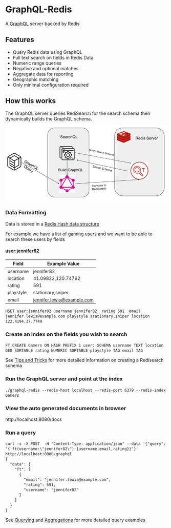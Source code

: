 # GraphQL-Redis

A [GraphQL](https://graphql.org/) server backed by Redis

## Features

- Query Redis data using GraphQL
- Full text search on fields in Redis Data
- Numeric range queries
- Negative and optional matches
- Aggregate data for reporting
- Geographic matching
- Only minimal configuration required


## How this works

The GraphQL server queries RediSearch for the search schema then dynamically builds the GraphQL schema. 

![img](./docs/RediSearchGraphQL.png)

### Data Formatting

Data is stored in a [Redis Hash data structure](https://redis.io/docs/manual/data-types/#hashes)

For example we have a list of gaming users and we want to be able to search these users by fields

#### user:jennifer82

|Field|Example Value|
|---|---|
|username|jennifer82|
|location|41.09822,120.74792|
|rating|591|
|playstyle|stationary,sniper|
|email|jennifer.lewis@example.com|

```
HSET user:jennifer82 username jennifer82  rating 591  email jennifer.lewis@example.com playstyle stationary,sniper location 122.4194,37.7749
```

### Create an Index on the fields you wish to search

```
FT.CREATE Gamers ON HASH PREFIX 1 user: SCHEMA username TEXT location GEO SORTABLE rating NUMERIC SORTABLE playstyle TAG email TAG
```

See [Tips and Tricks](./docs/SchemaTipsAndTricks.md) for more detailed information on creating a Redisearch schema

### Run the GraphQL server and point at the index

```
./graphql-redis --redis-host localhost --redis-port 6379 --redis-index Gamers
```

### View the auto generated documents in browser

http://localhost:8080/docs

### Run a query
```
curl -s -X POST  -H "Content-Type: application/json" --data '{"query": "{ ft(username:\"jennifer82\") {username,email,rating}}"}'   http://localhost:8080/graphql 
{
  "data": {
    "ft": [
      {
        "email": "jennifer.lewis@example.com",
        "rating": 591,
        "username": "jennifer82"
      }
    ]
  }
}
```

See [Querying](./docs/Queries.md) and [Aggregations](./docs/Aggregations.md) for more detailed query examples